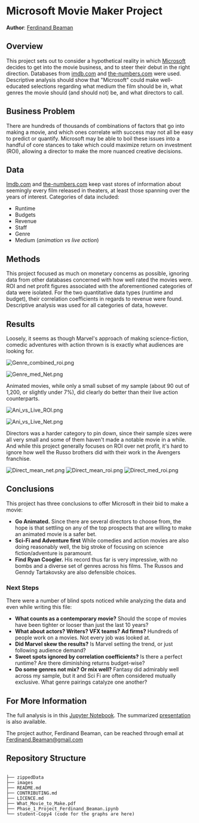 

# Microsoft Movie Maker Project


**Author**: [Ferdinand Beaman](mailto:Ferdinand.Beaman@gmail.com)

## Overview

This project sets out to consider a hypothetical reality in which [Microsoft](https://www.microsoft.com/en-us/) decides to get into the movie business, and to steer their debut in the right direction. Databases from [imdb.com](https://www.imdb.com/) and [the-numbers.com](https://www.the-numbers.com/) were used. Descriptive analysis should show that "Microsoft" could make well-educated selections regarding what medium the film should be in, what genres the movie should (and should not) be, and what directors to call.

## Business Problem

There are hundreds of thousands of combinations of factors that go into making a movie, and which ones correlate with success may not all be easy to predict or quantify. Microsoft may be able to boil these issues into a handful of core stances to take which could maximize return on investment (ROI), allowing a director to make the more nuanced creative decisions.

## Data

[Imdb.com](https://www.imdb.com/) and [the-numbers.com](https://www.the-numbers.com/) keep vast stores of information about seemingly every film released in theaters, at least those spanning over the years of interest. Categories of data included:
- Runtime
- Budgets
- Revenue
- Staff
- Genre
- Medium (*animation vs live action*)

## Methods

This project focused as much on monetary concerns as possible, ignoring data from other databases concerned with how well rated the movies were. ROI and net profit figures associated with the aforementioned categories of data were isolated. For the two quantitative data types (runtime and budget), their correlation coefficients in regards to revenue were found. Descriptive analysis was used for all categories of data, however. 

## Results

Loosely, it seems as though Marvel's approach of making science-fiction, comedic adventures with action thrown is is exactly what audiences are looking for.


![Genre_combined_roi.png](./images/Genre_combined_roi.png)

![Genre_med_Net.png](./images/Genre_med_Net.png)

Animated movies, while only a small subset of my sample (about 90 out of 1,200, or slightly under 7%), did clearly do better than their live action counterparts.

![Ani_vs_Live_ROI.png](./images/Ani_vs_Live_ROI.png)

![Ani_vs_Live_Net.png](./images/Ani_vs_Live_Net.png)


Directors was a harder category to pin down, since their sample sizes were all very small and some of them haven't made a notable movie in a while. And while this project generally focuses on ROI over net profit, it's hard to ignore how well the Russo brothers did with their work in the Avengers franchise.

![Direct_mean_net.png](./images/Direct_mean_net.png)
![Direct_mean_roi.png](./images/Direct_mean_roi.png)
![Direct_med_roi.png](./images/Direct_med_roi.png)


## Conclusions

This project has three conclusions to offer Microsoft in their bid to make a movie:

- **Go Animated.** Since there are several directors to choose from, the hope is that settling on any of the top prospects that are willing to make an animated movie is a safer bet.
- **Sci-Fi and Adventure first** While comedies and action movies are also doing reasonably well, the big stroke of focusing on science fiction/adventure is paramount.
- **Find Ryan Coogler.** His record thus far is very impressive, with no bombs and a diverse set of genres across his films. The Russos and Genndy Tartakovsky are also defensible choices.

### Next Steps

There were a number of blind spots noticed while analyzing the data and even while writing this file:

- **What counts as a contemporary movie?** Should the scope of movies have been tighter or looser than just the last 10 years?
- **What about actors? Writers? VFX teams? Ad firms?** Hundreds of people work on a movies. Not every job was looked at.
- **Did Marvel skew the results?** Is Marvel setting the trend, or just following audience demand?
- **Sweet spots ignored by correlation coefficients?** Is there a perfect runtime? Are there diminishing returns budget-wise?
- **Do some genres not mix? Or mix well?** Fantasy did admirably well across my sample, but it and Sci Fi are often considered mutually exclusive. What genre pairings catalyze one another?

## For More Information

The full analysis is in this [Jupyter Notebook](./Phase_1_Project_Ferdinand_Beaman.ipynb). The summarized [presentation](./presentation.pdf) is also available.

The project author, Ferdinand Beaman, can be reached through email at [Ferdinand.Beaman@gmail.com](mailto:Ferdinand.Beaman@gmail.com)


## Repository Structure

```

├── zippedData
├── images
├── README.md
├── CONTRIBUTING.md
├── LICENCE.md
├── What_Movie_to_Make.pdf
├── Phase_1_Project_Ferdinand_Beaman.ipynb
└── student-Copy4 (code for the graphs are here)
```

